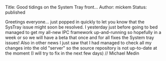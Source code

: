 Title: Good tidings on the System Tray front...
Author: mickem
Status: published

Greetings everyone... just popped in quickly to let you know that the
SysTray issue might soon be resolved. I yesterday just before going to
bed managed to get my all-new IPC framework up-and-running so hopefully
in a week or so we will have a beta that once and for all fixes the
System tray issues! Also in other news I just saw that I had managed to
check all my changes into the old "server" so the source repository is
not up-to-date at the moment (I will try to fix in the next few days) //
Michael Medin
